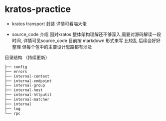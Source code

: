 # kratos-practice
- kratos transport 封装 详情可看喵大佬

- source_code 介绍
因对kratos 整体架构理解还不够深入,需要对源码解读一段时间, 详情可见source_code 目前按 markdown 形式来写 比较乱 后续会好好整理 但每个包中的主要设计思路都有涉及

目录结构 （持续更新）
```go
├── config
├── errors
├── internal-context
├── internal-endpoint
├── internal-group
├── internal-host
├── internal-httputil
├── internal-matcher
├── internal
├── log
└── rpc
```